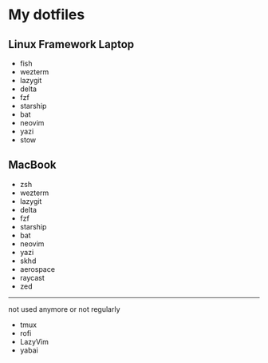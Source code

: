 # My dotfiles

## Linux Framework Laptop

- fish
- wezterm
- lazygit
- delta
- fzf
- starship
- bat
- neovim
- yazi
- stow

## MacBook

- zsh
- wezterm
- lazygit
- delta
- fzf
- starship
- bat
- neovim
- yazi
- skhd
- aerospace
- raycast
- zed

---

not used anymore or not regularly 

- tmux
- rofi
- LazyVim
- yabai
